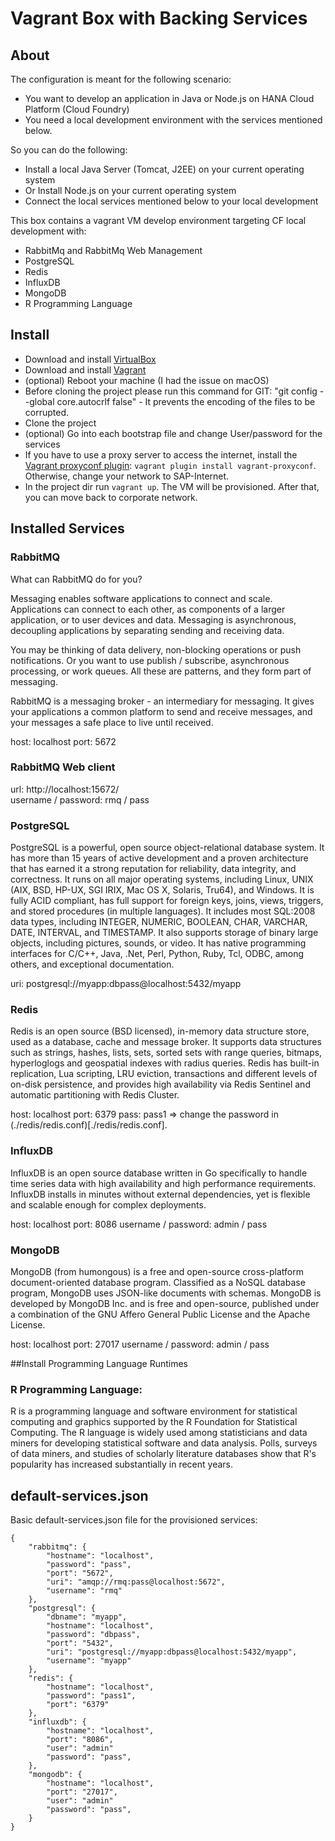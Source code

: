 # Vagrant Box with Backing Services

## About
The configuration is meant for the following scenario:
- You want to develop an application in Java or Node.js on HANA Cloud Platform (Cloud Foundry)
- You need a local development environment with the services mentioned below.

So you can do the following:
- Install a local Java Server (Tomcat, J2EE) on your current operating system
- Or Install Node.js on your current operating system
- Connect the local services mentioned below to your local development


This box contains a vagrant VM develop environment targeting CF local development with:
 * RabbitMq and RabbitMq Web Management
 * PostgreSQL
 * Redis
 * InfluxDB
 * MongoDB
 * R Programming Language

## Install

* Download and install  [VirtualBox](https://www.virtualbox.org/wiki/Downloads)
* Download and install [Vagrant](http://downloads.vagrantup.com/)
* (optional) Reboot your machine (I had the issue on macOS)
* Before cloning the project please run this command for GIT: "git config --global core.autocrlf false" - It prevents the encoding of the files to be corrupted.
* Clone the project
* (optional) Go into each bootstrap file and change User/password for the services
* If you have to use a proxy server to access the internet, install the [Vagrant proxyconf plugin](https://github.com/tmatilai/vagrant-proxyconf): `vagrant plugin install vagrant-proxyconf`. Otherwise, change your network to SAP-Internet.
* In the project dir run ```vagrant up```. The VM will be provisioned. After that, you can move back to corporate network.

## Installed Services

### RabbitMQ
What can RabbitMQ do for you?

Messaging enables software applications to connect and scale. Applications can connect to each other, as components of a larger application, or to user devices and data. Messaging is asynchronous, decoupling applications by separating sending and receiving data.

You may be thinking of data delivery, non-blocking operations or push notifications. Or you want to use publish / subscribe, asynchronous processing, or work queues. All these are patterns, and they form part of messaging.

RabbitMQ is a messaging broker - an intermediary for messaging. It gives your applications a common platform to send and receive messages, and your messages a safe place to live until received.

host: localhost
port: 5672  

### RabbitMQ Web client

url: http://localhost:15672/  
username / password: rmq / pass  

### PostgreSQL
PostgreSQL is a powerful, open source object-relational database system. It has more than 15 years of active development and a proven architecture that has earned it a strong reputation for reliability, data integrity, and correctness. It runs on all major operating systems, including Linux, UNIX (AIX, BSD, HP-UX, SGI IRIX, Mac OS X, Solaris, Tru64), and Windows. It is fully ACID compliant, has full support for foreign keys, joins, views, triggers, and stored procedures (in multiple languages). It includes most SQL:2008 data types, including INTEGER, NUMERIC, BOOLEAN, CHAR, VARCHAR, DATE, INTERVAL, and TIMESTAMP. It also supports storage of binary large objects, including pictures, sounds, or video. It has native programming interfaces for C/C++, Java, .Net, Perl, Python, Ruby, Tcl, ODBC, among others, and exceptional documentation.


uri: postgresql://myapp:dbpass@localhost:5432/myapp  

### Redis
Redis is an open source (BSD licensed), in-memory data structure store, used as a database, cache and message broker. It supports data structures such as strings, hashes, lists, sets, sorted sets with range queries, bitmaps, hyperloglogs and geospatial indexes with radius queries. Redis has built-in replication, Lua scripting, LRU eviction, transactions and different levels of on-disk persistence, and provides high availability via Redis Sentinel and automatic partitioning with Redis Cluster.


host: localhost
port: 6379
pass: pass1 => change the password in (./redis/redis.conf)[./redis/redis.conf].

### InfluxDB
InfluxDB is an open source database written in Go specifically to handle time series data with high availability and high performance requirements. InfluxDB installs in minutes without external dependencies, yet is flexible and scalable enough for complex deployments.

host: localhost
port: 8086
username / password: admin / pass

### MongoDB
MongoDB (from humongous) is a free and open-source cross-platform document-oriented database program. Classified as a NoSQL database program, MongoDB uses JSON-like documents with schemas. MongoDB is developed by MongoDB Inc. and is free and open-source, published under a combination of the GNU Affero General Public License and the Apache License.

host: localhost
port: 27017
username / password: admin / pass

##Install Programming Language Runtimes
### R Programming Language:
R is a programming language and software environment for statistical computing and graphics supported by the R Foundation for Statistical Computing. The R language is widely used among statisticians and data miners for developing statistical software and data analysis. Polls, surveys of data miners, and studies of scholarly literature databases show that R's popularity has increased substantially in recent years.


## default-services.json

Basic default-services.json file for the provisioned services:

```
{
    "rabbitmq": {
        "hostname": "localhost",
        "password": "pass",
        "port": "5672",
        "uri": "amqp://rmq:pass@localhost:5672",
        "username": "rmq"
    },
    "postgresql": {
        "dbname": "myapp",
        "hostname": "localhost",
        "password": "dbpass",
        "port": "5432",
        "uri": "postgresql://myapp:dbpass@localhost:5432/myapp",
        "username": "myapp"
    },
    "redis": {
        "hostname": "localhost",
        "password": "pass1",
        "port": "6379"
    },
    "influxdb": {
        "hostname": "localhost",
        "port": "8086",
        "user": "admin"
        "password": "pass",
    },
    "mongodb": {
        "hostname": "localhost",
        "port": "27017",
        "user": "admin"
        "password": "pass",
    }
}
```



